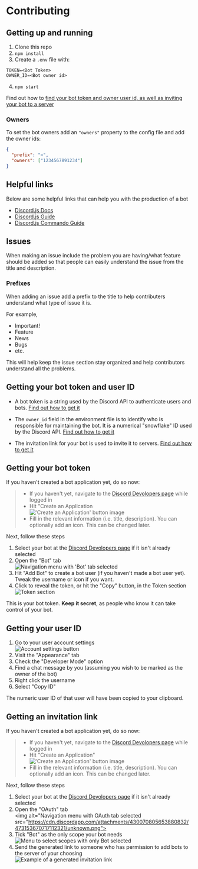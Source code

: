 # Contributing

## Getting up and running
1. Clone this repo
2. `npm install`
3. Create a `.env` file with:
```
TOKEN=<Bot Token>
OWNER_ID=<Bot owner id>
```
4. `npm start`

Find out how to [find your bot token and owner user id, as well as inviting your bot to a server](#getting-your-bot-token-and-user-id)


### Owners
To set the bot owners add an `"owners"` property to the config file and add the owner ids:
```json
{
  "prefix": ">",
  "owners": ["1234567891234"]
}
```

## Helpful links
Below are some helpful links that can help you with the production of a bot

* [Discord.js Docs](https://discord.js.org/#/docs/main/stable/general/welcome)
* [Discord.js Guide](https://anidiotsguide_old.gitbooks.io/discord-js-bot-guide/content/getting-started/the-long-version.html)
* [Discord.js Commando Guide](https://dragonfire535.gitbooks.io/discord-js-commando-beginners-guide/content/)

## Issues 
When making an issue include the problem you are having/what feature should be added so that people can easily understand the issue from the title and description. 

### Prefixes
When adding an issue add a prefix to the title to help contributers understand what type of issue it is. 

For example, 
  + Important!
  + Feature
  + News
  + Bugs
  + etc.

This will help keep the issue section stay organized and help contributors understand all the problems. 

## Getting your bot token and user ID

- A bot token is a string used by the Discord API to authenticate users and bots. [Find out how to get it](#getting-your-bot-token)

- The `owner_id` field in the environment file is to identify who is responsible for maintaining the bot. It is a numerical "snowflake" ID used by the Discord API. [Find out how to get it](#getting-your-user-id)

- The invitation link for your bot is used to invite it to servers. [Find out how to get it](#getting-an-invitation-link)
## Getting your bot token

If you haven't created a bot application yet, do so now:

> - If you haven't yet, navigate to the [Discord Devolopers page](https://discordapp.com/developers/applications/) while logged in
> - Hit "Create an Application <div><img alt="'Create an Application' button image" src="https://cdn.discordapp.com/attachments/430070805653880832/473150670804090883/unknown.png"></div>
> - Fill in the relevant information (i.e. title, description). You can optionally add an icon. This can be changed later.

Next, follow these steps

1. Select your bot at the [Discord Devolopers page](https://discordapp.com/developers/applications/) if it isn't already selected
2. Open the "Bot" tab <div><img alt="Navigation menu with 'Bot' tab selected" src="https://cdn.discordapp.com/attachments/430070805653880832/473151943162724382/unknown.png"></div>
3. Hit "Add Bot" to create a bot user (if you haven't made a bot user yet). Tweak the username or icon if you want.
4. Click to reveal the token, or hit the "Copy" button, in the Token section <div><img alt="Token section" src="https://cdn.discordapp.com/attachments/430070805653880832/473152233916203028/unknown.png"></div>

This is your bot token. **Keep it secret**, as people who know it can take control of your bot.

## Getting your user ID

1. Go to your user account settings<div><img alt="Account settings button" src="https://cdn.discordapp.com/attachments/430070805653880832/473152689526800384/unknown.png"></div>
2. Visit the "Appearance" tab
3. Check the "Developer Mode" option
4. Find a chat message by you (assuming you wish to be marked as the owner of the bot)
5. Right click the username
6. Select "Copy ID"

The numeric user ID of that user will have been copied to your clipboard.

## Getting an invitation link

If you haven't created a bot application yet, do so now:

> - If you haven't yet, navigate to the [Discord Devolopers page](https://discordapp.com/developers/applications/) while logged in
> - Hit "Create an Application" <div><img alt="'Create an Application' button image" src="https://cdn.discordapp.com/attachments/430070805653880832/473150670804090883/unknown.png"></div>
> - Fill in the relevant information (i.e. title, description). You can optionally add an icon. This can be changed later.

Next, follow these steps

1. Select your bot at the [Discord Devolopers page](https://discordapp.com/developers/applications/) if it isn't already selected
2. Open the "OAuth" tab <div><img alt="Navigation menu with OAuth tab selected src="https://cdn.discordapp.com/attachments/430070805653880832/473153670717112321/unknown.png"></div>
3. Tick "Bot" as the only scope your bot needs <div><img alt="Menu to select scopes with only Bot selected" src="https://cdn.discordapp.com/attachments/430070805653880832/473153767886553118/unknown.png"></div>
4. Send the generated link to someone who has permission to add bots to the server of your choosing <div><img alt="Example of a generated invitation link" src="https://cdn.discordapp.com/attachments/430070805653880832/473153996778110976/unknown.png"></div>